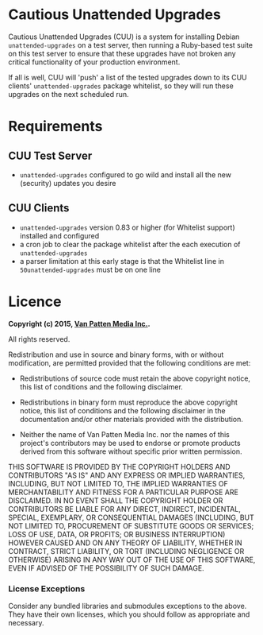 # Cautious Unattended Upgrades
Cautious Unattended Upgrades (CUU) is a system for installing Debian `unattended-upgrades` on a test server,
then running a Ruby-based test suite on this test server to ensure that these upgrades have not broken any critical functionality
of your production environment.

If all is well, CUU will 'push' a list of the tested upgrades down to its CUU clients' `unattended-upgrades` package whitelist,
so they will run these upgrades on the next scheduled run.

# Requirements

## CUU Test Server

* `unattended-upgrades` configured to go wild and install all the new (security) updates you desire

## CUU Clients

* `unattended-upgrades` version 0.83 or higher (for Whitelist support) installed and configured
* a cron job to clear the package whitelist after the each execution of `unattended-upgrades`
* a parser limitation at this early stage is that the Whitelist line in `50unattended-upgrades` must be on one line

# Licence

**Copyright (c) 2015, [Van Patten Media Inc.](http://www.vanpattenmedia.com/).**

All rights reserved.

Redistribution and use in source and binary forms, with or without modification, are permitted provided that the following conditions are met:

* Redistributions of source code must retain the above copyright notice, this list of conditions and the following disclaimer.

* Redistributions in binary form must reproduce the above copyright notice, this list of conditions and the following disclaimer in the documentation and/or other materials provided with the distribution.

* Neither the name of Van Patten Media Inc. nor the names of this project's contributors may be used to endorse or promote products derived from this software without specific prior written permission.

THIS SOFTWARE IS PROVIDED BY THE COPYRIGHT HOLDERS AND CONTRIBUTORS "AS IS" AND ANY EXPRESS OR IMPLIED WARRANTIES, INCLUDING, BUT NOT LIMITED TO, THE IMPLIED WARRANTIES OF MERCHANTABILITY AND FITNESS FOR A PARTICULAR PURPOSE ARE DISCLAIMED. IN NO EVENT SHALL THE COPYRIGHT HOLDER OR CONTRIBUTORS BE LIABLE FOR ANY DIRECT, INDIRECT, INCIDENTAL, SPECIAL, EXEMPLARY, OR CONSEQUENTIAL DAMAGES (INCLUDING, BUT NOT LIMITED TO, PROCUREMENT OF SUBSTITUTE GOODS OR SERVICES; LOSS OF USE, DATA, OR PROFITS; OR BUSINESS INTERRUPTION) HOWEVER CAUSED AND ON ANY THEORY OF LIABILITY, WHETHER IN CONTRACT, STRICT LIABILITY, OR TORT (INCLUDING NEGLIGENCE OR OTHERWISE) ARISING IN ANY WAY OUT OF THE USE OF THIS SOFTWARE, EVEN IF ADVISED OF THE POSSIBILITY OF SUCH DAMAGE.

### License Exceptions

Consider any bundled libraries and submodules exceptions to the above. They have their own licenses, which you should follow as appropriate and necessary.

